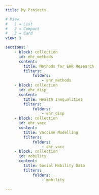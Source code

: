 ```yaml
---
title: My Projects

# View.
#   1 = List
#   2 = Compact
#   3 = Card
view: 3

sections:
    - block: collection
      id: ehr_methods
      content:
        title: Methods for EHR Research
        filters:
            folders:
                - ehr_methods
    - block: collection
      id: ehr_disp
      content:
        title: Health Inequalities
        filters:
            folders:
                - ehr_disp
    - block: collection
      id: ehr_vacc
      content: 
        title: Vaccine Modelling
        filters:
            folders:
                - ehr_vacc
    - block: collection
      id: mobility
      content:
        title: Social Mobility Data
        filters:
            folders:
                - mobility

---
```

